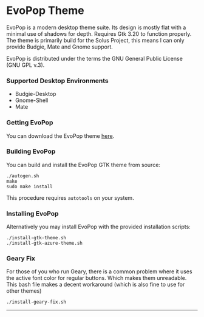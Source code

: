 EvoPop Theme
============

EvoPop is a modern desktop theme suite. Its design is mostly flat with a minimal use of shadows for depth.
Requires Gtk 3.20 to function properly.
The theme is primarily build for the Solus Project, this means I can only provide Budgie, Mate and Gnome support.

EvoPop is distributed under the terms the GNU General Public License (GNU GPL v.3).

### Supported Desktop Environments

* Budgie-Desktop
* Gnome-Shell
* Mate

### Getting EvoPop

You can download the EvoPop theme [here](https://github.com/solus-cold-storage/evopop-gtk-theme).

### Building EvoPop

You can build and install the EvoPop GTK theme from source:

    ./autogen.sh
    make
    sudo make install

This procedure requires ```autotools``` on your system.

### Installing EvoPop

Alternatively you may install EvoPop with the provided installation scripts:

    ./install-gtk-theme.sh
    ./install-gtk-azure-theme.sh

### Geary Fix

For those of you who run Geary, there is a common problem where it uses the active font color for regular buttons. Which makes them unreadable.
This bash file makes a decent workaround (which is also fine to use for other themes)

    ./install-geary-fix.sh

-----------

